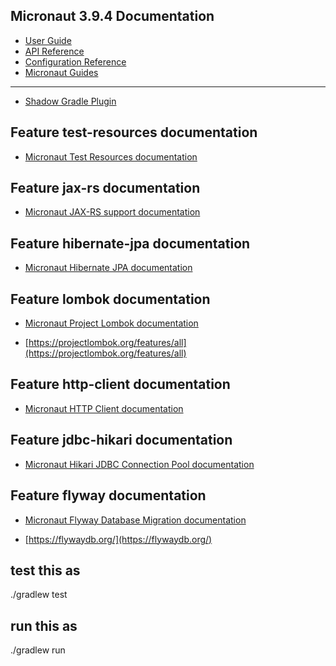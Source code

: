 ## Micronaut 3.9.4 Documentation

- [User Guide](https://docs.micronaut.io/3.9.4/guide/index.html)
- [API Reference](https://docs.micronaut.io/3.9.4/api/index.html)
- [Configuration Reference](https://docs.micronaut.io/3.9.4/guide/configurationreference.html)
- [Micronaut Guides](https://guides.micronaut.io/index.html)

---

- [Shadow Gradle Plugin](https://plugins.gradle.org/plugin/com.github.johnrengelman.shadow)

## Feature test-resources documentation

- [Micronaut Test Resources documentation](https://micronaut-projects.github.io/micronaut-test-resources/latest/guide/)

## Feature jax-rs documentation

- [Micronaut JAX-RS support documentation](https://micronaut-projects.github.io/micronaut-jaxrs/latest/guide/index.html)

## Feature hibernate-jpa documentation

- [Micronaut Hibernate JPA documentation](https://micronaut-projects.github.io/micronaut-sql/latest/guide/index.html#hibernate)

## Feature lombok documentation

- [Micronaut Project Lombok documentation](https://docs.micronaut.io/latest/guide/index.html#lombok)

- [https://projectlombok.org/features/all](https://projectlombok.org/features/all)

## Feature http-client documentation

- [Micronaut HTTP Client documentation](https://docs.micronaut.io/latest/guide/index.html#httpClient)

## Feature jdbc-hikari documentation

- [Micronaut Hikari JDBC Connection Pool documentation](https://micronaut-projects.github.io/micronaut-sql/latest/guide/index.html#jdbc)

## Feature flyway documentation

- [Micronaut Flyway Database Migration documentation](https://micronaut-projects.github.io/micronaut-flyway/latest/guide/index.html)

- [https://flywaydb.org/](https://flywaydb.org/)


## test this as

./gradlew test

## run this as

./gradlew run

